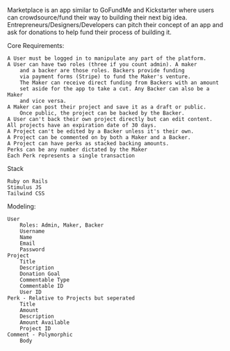 Marketplace is an app similar to GoFundMe and Kickstarter where users can crowdsource/fund their way to building their next big idea. Entrepreneurs/Designers/Developers can pitch their concept of an app and ask for donations to help fund their process of building it.

Core Requirements:

    A User must be logged in to manipulate any part of the platform.
    A User can have two roles (three if you count admin). A maker 
        and a backer are those roles. Backers provide funding 
        via payment forms (Stripe) to fund the Maker's venture. 
        The Maker can receive direct funding from Backers with an amount
        set aside for the app to take a cut. Any Backer can also be a Maker
        and vice versa.
    A Maker can post their project and save it as a draft or public. 
        Once public, the project can be backed by the Backer.
    A User can't back their own project directly but can edit content.
    All projects have an expiration date of 30 days.
    A Project can't be edited by a Backer unless it's their own.
    A Project can be commented on by both a Maker and a Backer.
    A Project can have perks as stacked backing amounts.
    Perks can be any number dictated by the Maker
    Each Perk represents a single transaction

Stack

    Ruby on Rails
    Stimulus JS
    Tailwind CSS

Modeling:

    User
        Roles: Admin, Maker, Backer
        Username
        Name
        Email
        Password
    Project
        Title
        Description
        Donation Goal
        Commentable Type
        Commentable ID
        User ID
    Perk - Relative to Projects but seperated
        Title
        Amount
        Description
        Amount Available
        Project ID
    Comment - Polymorphic
        Body
